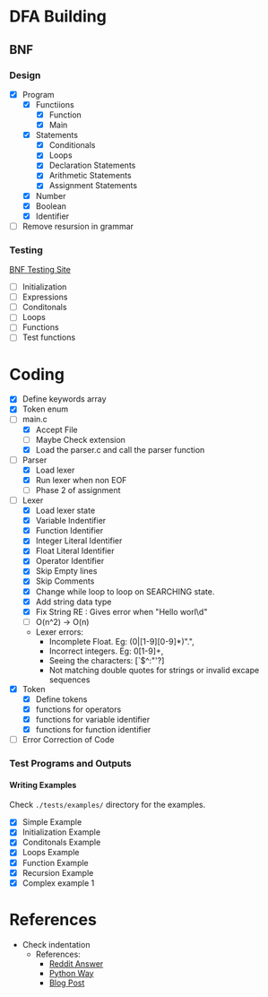 # DFA Building
## BNF
### Design
- [x] Program
	- [x] Functiions
		- [x] Function
		- [x] Main
	- [x] Statements
		- [x] Conditionals
		- [x] Loops
		- [x] Declaration Statements
		- [x] Arithmetic Statements
		- [x] Assignment Statements
	- [x] Number
	- [x] Boolean
	- [x] Identifier
- [ ] Remove resursion in grammar

### Testing
[BNF Testing Site](https://mdkrajnak.github.io/ebnftest/)

- [ ] Initialization
- [ ] Expressions
- [ ] Conditonals
- [ ] Loops
- [ ] Functions
- [ ] Test functions

# Coding
- [x] Define keywords array
- [x] Token enum
- [ ] main.c
	- [x] Accept File
	- [ ] Maybe Check extension
	- [x] Load the parser.c and call the parser function
- [ ] Parser
	- [x] Load lexer
	- [x] Run lexer when non EOF
	- [ ] Phase 2 of assignment
- [ ] Lexer
	- [x] Load lexer state
	- [x] Variable Indentifier
	- [x] Function Identifier
	- [x] Integer Literal Identifier
	- [x] Float Literal Identifier
	- [x] Operator Identifier
	- [x] Skip Empty lines
	- [x] Skip Comments
	- [x] Change while loop to loop on SEARCHING state.
	- [x] Add string data type
	- [x] Fix String RE : Gives error when "Hello worl\d"
	- [ ] O(n^2) -> O(n)
	- Lexer errors:
		- Incomplete Float. Eg: (0|[1-9][0-9]*)".", 
		- Incorrect integers. Eg: 0[1-9]+, 
		- Seeing the characters: [`$^\:"'?]
		- Not matching double quotes for strings or invalid excape sequences
- [x] Token
	- [x] Define tokens
	- [x] functions for operators
	- [x] functions for variable identifier
	- [x] functions for function identifier
- [ ] Error Correction of Code
### Test Programs and Outputs
#### Writing Examples
Check `./tests/examples/` directory for the examples.
- [x] Simple Example
- [x] Initialization Example
- [x] Conditonals Example
- [x] Loops Example
- [x] Function Example
- [x] Recursion Example
- [x] Complex example 1

# References
- Check indentation
	- References:
		- [Reddit Answer](https://www.reddit.com/r/ProgrammingLanguages/comments/7gvdje/any_advice_on_how_to_implement_the_pythonindent/)
		- [Python Way](https://docs.python.org/3/reference/lexical_analysis.html#lexical-analysis)
		- [Blog Post](https://jayconrod.com/posts/101/how-python-parses-white-space)
